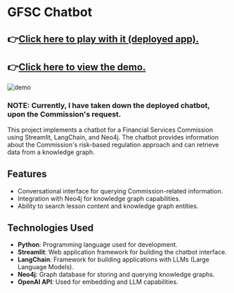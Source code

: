 # GFSC Chatbot
## 👉<u>[Click here to play with it (deployed app).](https://gfsc-chatbot.streamlit.app/)</u>
## 👉<u>[Click here to view the demo.](https://screenrec.com/share/iRXNsUFvxf)</u>

![demo](demo.gif)

### NOTE: Currently, I have taken down the deployed chatbot, upon the Commission's request.

This project implements a chatbot for a Financial Services Commission using Streamlit, LangChain, and Neo4j. The chatbot provides information about the Commission's risk-based regulation approach and can retrieve data from a knowledge graph.

## Features

- Conversational interface for querying Commission-related information.
- Integration with Neo4j for knowledge graph capabilities.
- Ability to search lesson content and knowledge graph entities.

## Technologies Used

- **Python**: Programming language used for development.
- **Streamlit**: Web application framework for building the chatbot interface.
- **LangChain**: Framework for building applications with LLMs (Large Language Models).
- **Neo4j**: Graph database for storing and querying knowledge graphs.
- **OpenAI API**: Used for embedding and LLM capabilities.
